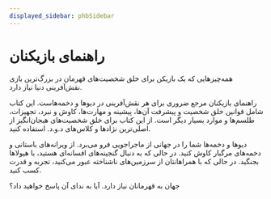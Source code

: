 ```yaml
---
displayed_sidebar: phbSidebar
---
```

# راهنمای بازیکنان
همه‌چیزهایی که یک بازیکن برای خلق شخصیت‌های قهرمان در بزرگ‌ترین بازی نقش‌آفرینی دنیا نیاز دارد.

راهنمای بازیکنان مرجع ضروری برای هر نقش‌آفرینی در دیوها و دخمه‌هاست. این کتاب شامل قوانین خلق شخصیت و پیشرفت آن‌ها، پیشینه و مهارت‌ها، کاوش و نبرد، تجهیزات، طلسم‌ها و موارد بسیار دیگر است. از این کتاب برای خلق شخصیت‌های هیجان‌انگیز از اصلی‌ترین نژادها و کلاس‌های د.و.د. استفاده کنید.

دیوها و دخمه‌ها شما را در جهانی از ماجراجویی فرو می‌برد. از ویرانه‌های باستانی و دخمه‌های مرگبار کاوش کنید. در حالی که به دنبال گنجینه‌های افسانه‌ای هستید، با هیولاها بجنگید. در حالی که با همراهانتان از سرزمین‌های ناشناخته عبور می‌کنید، تجربه و قدرت کسب کنید.

جهان به قهرمانان نیاز دارد. آیا به ندای آن پاسخ خواهید داد؟
